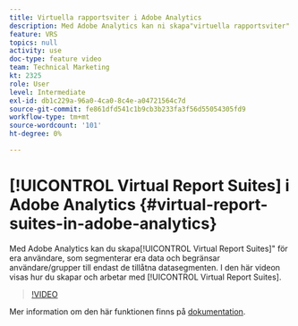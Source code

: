 ```yaml
---
title: Virtuella rapportsviter i Adobe Analytics
description: Med Adobe Analytics kan ni skapa"virtuella rapportsviter" för era användare, som segmenterar era data och begränsar användare/grupper till endast de tillåtna datasegmenten. I den här videon visas hur du skapar och arbetar med virtuella rapportsviter.
feature: VRS
topics: null
activity: use
doc-type: feature video
team: Technical Marketing
kt: 2325
role: User
level: Intermediate
exl-id: db1c229a-96a0-4ca0-8c4e-a04721564c7d
source-git-commit: fe861dfd541c1b9cb3b233fa3f56d55054305fd9
workflow-type: tm+mt
source-wordcount: '101'
ht-degree: 0%

---
```


# [!UICONTROL Virtual Report Suites] i Adobe Analytics {#virtual-report-suites-in-adobe-analytics}

Med Adobe Analytics kan du skapa[!UICONTROL Virtual Report Suites]&quot; för era användare, som segmenterar era data och begränsar användare/grupper till endast de tillåtna datasegmenten. I den här videon visas hur du skapar och arbetar med [!UICONTROL Virtual Report Suites].

>[!VIDEO](https://video.tv.adobe.com/v/25412/?quality=12)

Mer information om den här funktionen finns på [dokumentation](https://experienceleague.adobe.com/docs/analytics/components/virtual-report-suites/vrs-about.html?lang=en).
